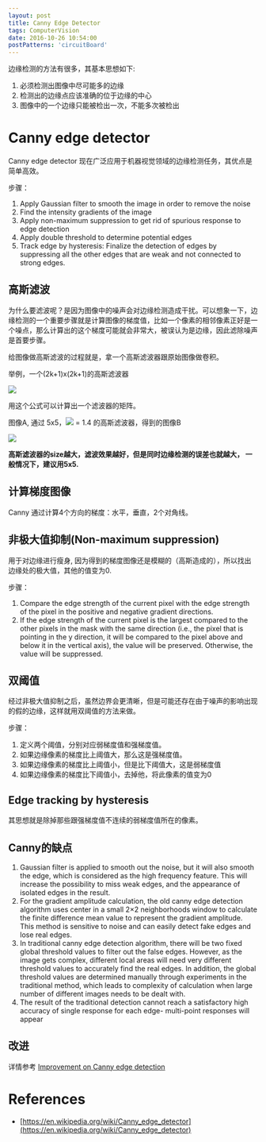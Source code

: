 ```yaml
---
layout: post
title: Canny Edge Detector
tags: ComputerVision
date: 2016-10-26 10:54:00
postPatterns: 'circuitBoard'
---
```


边缘检测的方法有很多，其基本思想如下:

1.  必须检测出图像中尽可能多的边缘
2.  检测出的边缘点应该准确的位于边缘的中心
3.  图像中的一个边缘只能被检出一次，不能多次被检出


# Canny edge detector

Canny edge detector 现在广泛应用于机器视觉领域的边缘检测任务，其优点是简单高效。

步骤： 

1. Apply Gaussian filter to smooth the image in order to remove the noise
2. Find the intensity gradients of the image
3. Apply non-maximum suppression to get rid of spurious response to edge detection
4. Apply double threshold to determine potential edges
5. Track edge by hysteresis: Finalize the detection of edges by suppressing all the other edges that are weak and not connected to strong edges.

## 高斯滤波

为什么要滤波呢？是因为图像中的噪声会对边缘检测造成干扰。可以想象一下，边缘检测的一个重要步骤就是计算图像的梯度值，比如一个像素的相邻像素正好是一个噪点，那么计算出的这个梯度可能就会非常大，被误认为是边缘，因此滤除噪声是首要步骤。

给图像做高斯滤波的过程就是，拿一个高斯滤波器跟原始图像做卷积。

举例，一个(2k+1)x(2k+1)的高斯滤波器

![](https://wikimedia.org/api/rest_v1/media/math/render/svg/4a36d7f727beeaff58352d671bb41a3aca9f44d6)

用这个公式可以计算出一个滤波器的矩阵。

图像A, 通过 5x5，![](https://wikimedia.org/api/rest_v1/media/math/render/svg/59f59b7c3e6fdb1d0365a494b81fb9a696138c36) = 1.4 的高斯滤波器，得到的图像B

![](https://wikimedia.org/api/rest_v1/media/math/render/svg/efce20969e243d1ba3f34c2f7126041095bd4656)

**高斯滤波器的size越大，滤波效果越好，但是同时边缘检测的误差也就越大， 一般情况下，建议用5x5.**

## 计算梯度图像

Canny 通过计算4个方向的梯度：水平，垂直，2个对角线。

## 非极大值抑制(Non-maximum suppression)

用于对边缘进行瘦身, 因为得到的梯度图像还是模糊的（高斯造成的），所以找出边缘处的极大值，其他的值变为0. 

步骤：

1. Compare the edge strength of the current pixel with the edge strength of the pixel in the positive and negative gradient directions.
2. If the edge strength of the current pixel is the largest compared to the other pixels in the mask with the same direction (i.e., the pixel that is pointing in the y direction, it will be compared to the pixel above and below it in the vertical axis), the value will be preserved. Otherwise, the value will be suppressed.

## 双阈值

经过非极大值抑制之后，虽然边界会更清晰，但是可能还存在由于噪声的影响出现的假的边缘，这样就用双阈值的方法来做。

步骤：

1. 定义两个阈值，分别对应弱梯度值和强梯度值。
2. 如果边缘像素的梯度比上阈值大，那么这是强梯度值。
3. 如果边缘像素的梯度比上阈值小，但是比下阈值大，这是弱梯度值
4. 如果边缘像素的梯度比下阈值小，去掉他，将此像素的值变为0

## Edge tracking by hysteresis

其思想就是除掉那些跟强梯度值不连续的弱梯度值所在的像素。

## Canny的缺点

1. Gaussian filter is applied to smooth out the noise, but it will also smooth the edge, which is considered as the high frequency feature. This will increase the possibility to miss weak edges, and the appearance of isolated edges in the result.
2. For the gradient amplitude calculation, the old canny edge detection algorithm uses center in a small 2×2 neighborhoods window to calculate the finite difference mean value to represent the gradient amplitude. This method is sensitive to noise and can easily detect fake edges and lose real edges.
3. In traditional canny edge detection algorithm, there will be two fixed global threshold values to filter out the false edges. However, as the image gets complex, different local areas will need very different threshold values to accurately find the real edges. In addition, the global threshold values are determined manually through experiments in the traditional method, which leads to complexity of calculation when large number of different images needs to be dealt with.
4. The result of the traditional detection cannot reach a satisfactory high accuracy of single response for each edge- multi-point responses will appear

## 改进

详情参考 [Improvement on Canny edge detection](https://en.wikipedia.org/wiki/Canny_edge_detector#Improvement_on_Canny_edge_detection)


# References

* [https://en.wikipedia.org/wiki/Canny_edge_detector](https://en.wikipedia.org/wiki/Canny_edge_detector)



